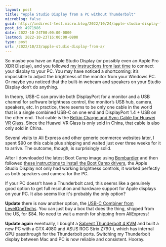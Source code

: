 ```yaml
---
layout: post
title: "Apple Studio Display from a PC without Thunderbolt"
microblog: false
guid: http://indirect-test.micro.blog/2022/10/24/apple-studio-display-from-a/
post_id: 4971986
date: 2022-10-24T00:00:00-0800
lastmod: 2022-10-23T16:00:00-0800
type: post
url: /2022/10/23/apple-studio-display-from-a/
---
```


So maybe you have an Apple Studio Display (or possibly even an Apple Pro XDR Display), and you followed [my instructions from last time](/2022/05/19/use-a-thunderbolt-3-display-from-a-windows-pc/) to connect your display to your PC. You may have noticed a shortcoming: it’s impossible to adjust the brightness of the monitor from your Windows PC. Or maybe you noticed that the built-in webcam and speakers on your Studio Display don’t do anything.

In theory, USB-C can provide both DisplayPort for a monitor and a USB channel for software brightness control, the monitor’s USB hub, camera, speakers, etc. In practice, there seems to be only one cable in the world that is a single combined USB-C on one end and DisplayPort 1.4 + USB on the other end. That cable is the [Belkin Charge and Sync Cable for Huawei VR Glass](https://www.belkin.com/us/support-article?articleNum=316883). Since the Huawei VR Glass is only sold in China, that cable is also only sold in China.

Several visits to Ali Express and other generic commerce websites later, I spent $90 on this cable plus shipping and waited just over three weeks for it to arrive. The outcome, though, is surprisingly solid.

After I downloaded the latest Boot Camp image using [Bombardier](https://github.com/ninxsoft/Bombardier) and then followed [these instructions to install the Boot Camp drivers](https://nielsleenheer.com/articles/2022/using-the-apple-studio-display-on-a-windows-machine/), the Apple Studio Display not only had working brightness controls, it worked perfectly as both speakers and camera for the PC.

If your PC doesn’t have a Thunderbolt card, this seems like a genuinely good option to get full resolution and hardware support for Apple displays on your PC. It also seems like it's probably the only option?

**Update** there is now another option, the [USB-C Combiner from LevelOneTechs](https://www.store.level1techs.com/products/p/dp-repeater-hdmi-splitter-6sha9-yznx5-zm58w). You can just buy a box that does the thing, shipped from the US, for $84. No need to wait a month for shipping from AliExpress!

**Update again** eventually, I bought a [Sabrent Thunderbolt 4 KVM](https://sabrent.com/products/sb-tb4k) and built a new PC with a GTX 4080 and ASUS ROG Strix Z790-i, which has internal GPU passthrough for the Thunderbolt ports. Switching my Thunderbolt display between Mac and PC is now reliable and consistent. Hooray.
